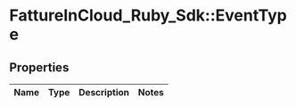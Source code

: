 # FattureInCloud_Ruby_Sdk::EventType

## Properties

| Name | Type | Description | Notes |
| ---- | ---- | ----------- | ----- |

